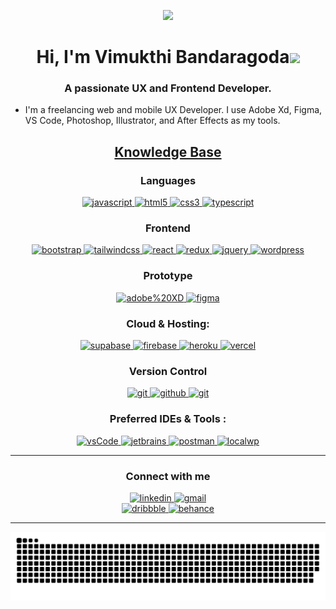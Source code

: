 <p align="center">
  <img
    style="width: 8rem; height: auto"
    src="https://cdn.dribbble.com/users/1787323/screenshots/10091971/media/d43c019bfeff34be8816481e843ea8c1.png"
  />
</p>

<h1 align="center">
  Hi, I'm Vimukthi Bandaragoda<img
    width="30px"
    src="https://raw.githubusercontent.com/iampavangandhi/iampavangandhi/master/gifs/Hi.gif"
  />
</h1>
<h3 font-size="20" align="center">A passionate UX and Frontend Developer.</h3>

- I'm a freelancing web and mobile UX Developer. I use Adobe Xd, Figma, VS Code,
Photoshop, Illustrator, and After Effects as my tools.

<h2 align="center">
  <u><b>Knowledge Base</b></u>
</h2>

<h3 align="center">Languages</h3>
<p align="center">
  <a
    href="https://developer.mozilla.org/en-US/docs/Web/JavaScript"
    target="_blank"
  >
    <img
      src="https://img.shields.io/badge/Javascript-F7DF1E.svg?style=for-the-badge&logo=javascript&logoColor=black"
      alt="javascript"
    />
  </a>
  <a href="https://www.w3.org/html/" target="_blank">
    <img
      src="https://img.shields.io/badge/html-E34F26.svg?style=for-the-badge&logo=html5&logoColor=white"
      alt="html5"
    />
  </a>
  <a href="https://www.w3schools.com/css/" target="_blank">
    <img
      src="https://img.shields.io/badge/css-1572B6.svg?style=for-the-badge&logo=css3&logoColor=white"
      alt="css3"
    />
  </a>
  <a href="https://www.typescriptlang.org/" target="_blank">
    <img
      src="https://img.shields.io/badge/typescript-3178C6.svg?style=for-the-badge&logo=typescript&logoColor=white"
      alt="typescript"
    />
  </a>
</p>

<h3 align="center">Frontend</h3>
<p align="center">
  <a href="https://getbootstrap.com" target="_blank">
    <img
      src="https://img.shields.io/badge/bootstrap-7952B3.svg?style=for-the-badge&logo=bootstrap&logoColor=white"
      alt="bootstrap"
    />
  </a>
  <a href="https://tailwindcss.com/" target="_blank">
    <img
      src="https://img.shields.io/badge/tailwindcss-07B0CE.svg?style=for-the-badge&logo=tailwindcss&logoColor=white"
      alt="tailwindcss"
    />
  </a>
  <a href="https://reactjs.org/" target="_blank">
    <img
      src="https://img.shields.io/badge/reactjs-61DAFB.svg?style=for-the-badge&logo=react&logoColor=black"
      alt="react"
    />
  </a>
  <a href="https://redux.js.org" target="_blank">
    <img
      src="https://img.shields.io/badge/redux-764ABC.svg?style=for-the-badge&logo=redux&logoColor=white"
      alt="redux"
    />
  </a>
  <a href="https://jquery.com/" target="_blank">
    <img
      src="https://img.shields.io/badge/jquery-0769AD.svg?style=for-the-badge&logo=jquery&logoColor=white"
      alt="jquery"
    />
  </a>
  <a href="https://wordpress.org/" target="_blank">
    <img
      src="https://img.shields.io/badge/wordpress-3858E9.svg?style=for-the-badge&logo=wordpress&logoColor=white"
      alt="wordpress"
    />
  </a>
</p>

<h3 align="center">Prototype</h3>
<p align="center">
  <a href="https://helpx.adobe.com/xd/get-started.html" target="_blank">
    <img
      src="https://img.shields.io/badge/adobe%20XD-4D093D.svg?style=for-the-badge&logo=adobeXD&logoColor=white"
      alt="adobe%20XD"
    />
  </a>
  <a href="https://www.figma.com/" target="_blank">
    <img
      src="https://img.shields.io/badge/figma-EB5124.svg?style=for-the-badge&logo=figma&logoColor=white"
      alt="figma"
    />
  </a>
</p>

<h3 align="center">Cloud & Hosting:</h3>
<p align="center">
  <a href="https://supabase.com/" target="_blank">
    <img
      src="https://img.shields.io/badge/supabase-3ECF90.svg?style=for-the-badge&logo=supabase&logoColor=white"
      alt="supabase"
    />
  </a>
  <a href="https://firebase.google.com/" target="_blank">
    <img
      src="https://img.shields.io/badge/firebase-FFCA28.svg?style=for-the-badge&logo=firebase&logoColor=black"
      alt="firebase"
    />
  </a>
  <a href="https://heroku.com" target="_blank">
    <img
      src="https://img.shields.io/badge/heroku-430098.svg?style=for-the-badge&logo=heroku&logoColor=white"
      alt="heroku"
    />
  </a>
  <a href="https://vercel.com" target="_blank">
    <img
      src="https://img.shields.io/badge/vercel-000000.svg?style=for-the-badge&logo=vercel&logoColor=white"
      alt="vercel"
    />
  </a>
</p>

<h3 align="center">Version Control</h3>
<p align="center">
  <a href="https://git-scm.com/" target="_blank">
    <img
      src="https://img.shields.io/badge/git-F05032.svg?style=for-the-badge&logo=git&logoColor=white"
      alt="git"
    />
  </a>
  <a href="https://github.com/ELanza-48" target="_blank">
    <img
      src="https://img.shields.io/badge/github-181717.svg?style=for-the-badge&logo=github&logoColor=white"
      alt="github"
    />
  </a>
  <a href="https://gitlab.com/Elanza-48" target="_blank">
    <img
      src="https://img.shields.io/badge/gitlab-181717.svg?style=for-the-badge&logo=gitlab&logoColor=white"
      alt="git"
    />
  </a>
</p>

<h3 align="center">Preferred IDEs & Tools :</h3>
<p align="center">
  <a href="https://code.visualstudio.com/" target="_blank">
    <img
      src="https://img.shields.io/badge/vscode-007ACC.svg?style=for-the-badge&logo=visualstudiocode&logoColor=white"
      alt="vsCode"
    />
  </a>
  <a href="https://www.jetbrains.com/" target="_blank">
    <img
      src="https://img.shields.io/badge/jetbrains%20IDE-000000.svg?style=for-the-badge&logo=jetbrains&logoColor=white"
      alt="jetbrains"
    />
  </a>
  <a href="https://postman.com" target="_blank">
    <img
      src="https://img.shields.io/badge/postman-FF6C37.svg?style=for-the-badge&logo=postman&logoColor=white"
      alt="postman"
    />
  </a>
  <a href="https://localwp.com/" target="_blank">
    <img
      src="https://img.shields.io/badge/localwp-51BB7B.svg?style=for-the-badge&logo=localwp&logoColor=white"
      alt="localwp"
    />
  </a>
</p>

----

<h3 align="center">Connect with me</h3>

<div style="margin-top: 10px" align="center">
  <div>
    <a href="https://www.linkedin.com/in/vimukthi-bandaragoda-2955641a7/" target="_blank">
      <img
        src="https://img.shields.io/badge/Linked%20In-0A66C2.svg?style=for-the-badge&logo=linkedin&logoColor=white"
        alt="linkedin"
      />
    </a>
    <a href="vimukthi.nelanga@gmail.com" target="_blank">
      <img
        src="https://img.shields.io/badge/gmail-FFFFFF.svg?style=for-the-badge&logo=gmail&logoColor=white"
        alt="gmail"
      />
    </a>
  </div>
  <div>
    <a href="https://dribbble.com/nero240" target="_blank">
      <img
        src="https://img.shields.io/badge/Dribbble-EA4C89.svg?style=for-the-badge&logo=dribbble&logoColor=black"
        alt="dribbble"
      />
    </a>
    <a href="https://www.behance.net/vimukthinelanga" target="_blank">
      <img
        src="https://img.shields.io/badge/behance-0749C4.svg?style=for-the-badge&logo=behance&logoColor=red"
        alt="behance"
      />
    </a>
  </div>
</div>

----

<p align="center">
  <img
    src="https://raw.githubusercontent.com/Elanza-48/Elanza-48/main/resources/img/github-contribution-grid-snake.svg"
    alt="example"
  />
</p>
